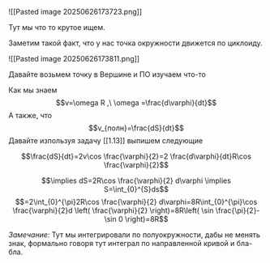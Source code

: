 ![[Pasted image 20250626173723.png]]

Тут мы что то крутое ищем.

Заметим такой факт, что у нас точка окружности движется по циклоиду.

![[Pasted image 20250626173811.png]]

Давайте возьмем точку в Вершине и ПО изучаем что-то

Как мы знаем $$v=\omega R ,\ \omega =\frac{d\varphi}{dt}$$
А также, что $$v_{полн}=\frac{dS}{dt}$$
Давайте изпользуя задачу [[1.13]] выпишем следующие

$$\frac{dS}{dt}=2v\cos \frac{\varphi}{2}=2 \frac{d\varphi}{dt}R\cos \frac{\varphi}{2}$$

$$\implies dS=2R\cos \frac{\varphi}{2} d\varphi \implies S=\int_{0}^{S}ds$$
$$=2\int_{0}^{\pi}2R\cos \frac{\varphi}{2} d\varphi=8R\int_{0}^{\pi}\cos \frac{\varphi}{2}d \left( \frac{\varphi}{2} \right)=8R\left( \sin \frac{\pi}{2}-\sin 0 \right)=8R$$

*Замечание:*
	Тут мы интегрировали по полуокружности, дабы не менять знак, формально говоря тут интеграл по направленной кривой и бла-бла.

	 


